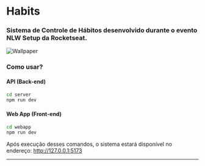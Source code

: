 # Habits
### Sistema de Controle de Hábitos desenvolvido durante o evento NLW Setup da Rocketseat.

![Wallpaper](https://user-images.githubusercontent.com/59755164/213929698-7a201292-0923-4057-8725-3096495c145d.png)

### Como usar?

#### API (Back-end)
```sh
cd server
npm run dev
```

#### Web App (Front-end)
```sh
cd webapp
npm run dev
```

Após execução desses comandos, o sistema estará disponível no endereço: http://127.0.0.1:5173

---
